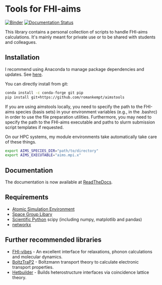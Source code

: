 # Tools for FHI-aims

[![Binder](https://mybinder.org/badge_logo.svg)](https://mybinder.org/v2/gh/romankempt/aimstools/HEAD)
[![Documentation Status](https://readthedocs.org/projects/aims-tools/badge/?version=latest)](https://aims-tools.readthedocs.io/en/latest/?badge=latest)

This library contains a personal collection of scripts to handle FHI-aims calculations. It's mainly meant for private use or to be shared with students and colleagues.

## Installation

I recommend using Anaconda to manage package dependencies and updates. See [here](https://docs.conda.io/projects/conda/en/latest/user-guide/getting-started.html).

You can directly install from git:

```bash
conda install -c conda-forge git pip
pip install git+https://github.com/romankempt/aimstools
```

If you are using aimstools locally, you need to specify the path to the FHI-aims species (basis sets) in your environment variables (e.g., in the .bashrc) in order to use the file preparation utilities. Furthermore, you may need to specify the path to the FHI-aims executable and paths to slurm submission script templates if requested.

On our HPC systems, my module environments take automatically take care of these things.

```bash
export AIMS_SPECIES_DIR="path/to/directory"
export AIMS_EXECUTABLE="aims.mpi.x"
```

## Documentation
The documentation is now available at [ReadTheDocs](https://aims-tools.readthedocs.io/en/master/).

## Requirements

- [Atomic Simulation Environment](https://wiki.fysik.dtu.dk/ase/)
- [Space Group Libary](https://atztogo.github.io/spglib/python-spglib.html)
- [Scientific Python](https://www.scipy.org/) scipy (including numpy, matplotlib and pandas)
- [networkx](https://networkx.github.io/documentation/stable/install.html)

## Further recommended libraries

- [FHI-vibes](https://vibes-developers.gitlab.io/vibes/) - An excellent interface for relaxations, phonon calculations and molecular dynamics.
- [BoltzTraP2](https://gitlab.com/sousaw/BoltzTraP2) - Boltzmann transport theory to calculate electronic transport properties.
- [Hetbuilder](https://github.com/romankempt/hetbuilder) - Builds heterostructure interfaces via coincidence lattice theory.
